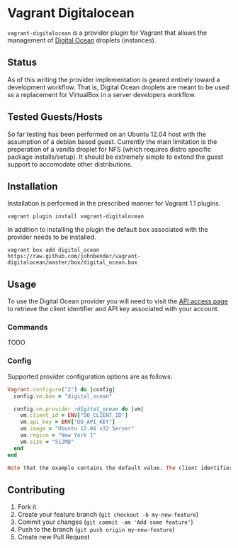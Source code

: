# Vagrant Digitalocean

`vagrant-digitalocean` is a provider plugin for Vagrant that allows the management of [Digital Ocean](https://www.digitalocean.com/) droplets (instances).

## Status

As of this writing the provider implementation is geared entirely toward a development workflow. That is, Digital Ocean droplets are meant to be used ss a replacement for VirtualBox in a server developers workflow.

## Tested Guests/Hosts

So far testing has been performed on an Ubuntu 12.04 host with the assumption of a debian based guest. Currently the main limitation is the preperation of a vanilla droplet for NFS (which requires distro specific package installs/setup). It should be extremely simple to extend the guest support to accomodate other distributions.

## Installation

Installation is performed in the prescribed manner for Vagrant 1.1 plugins.

    vagrant plugin install vagrant-digitalocean

In addition to installing the plugin the default box associated with the provider needs to be installed.

    vagrant box add digital_ocean https://raw.github.com/johnbender/vagrant-digitalocean/master/box/digital_ocean.box

## Usage

To use the Digital Ocean provider you will need to visit the [API access page](https://www.digitalocean.com/api_access) to retrieve the client identifier and API key associated with your account.

### Commands

TODO

### Config

Supported provider configuration options are as follows:

```ruby
Vagrant.configure("2") do |config|
  config.vm.box = "digital_ocean"

  config.vm.provider :digital_ocean do |vm|
    vm.client_id = ENV["DO_CLIENT_ID"]
    vm.api_key = ENV["DO_API_KEY"]
    vm.image = "Ubuntu 12.04 x32 Server"
    vm.region = "New York 1"
    vm.size = "512MB"
  end
end

Note that the example contains the default value. The client identifier and API key are pulled from the environment and the other values are the string representations of the droplet configuration options as provided by the [Digital Ocean API](https://www.digitalocean.com/api).
```

## Contributing

1. Fork it
2. Create your feature branch (`git checkout -b my-new-feature`)
3. Commit your changes (`git commit -am 'Add some feature'`)
4. Push to the branch (`git push origin my-new-feature`)
5. Create new Pull Request
